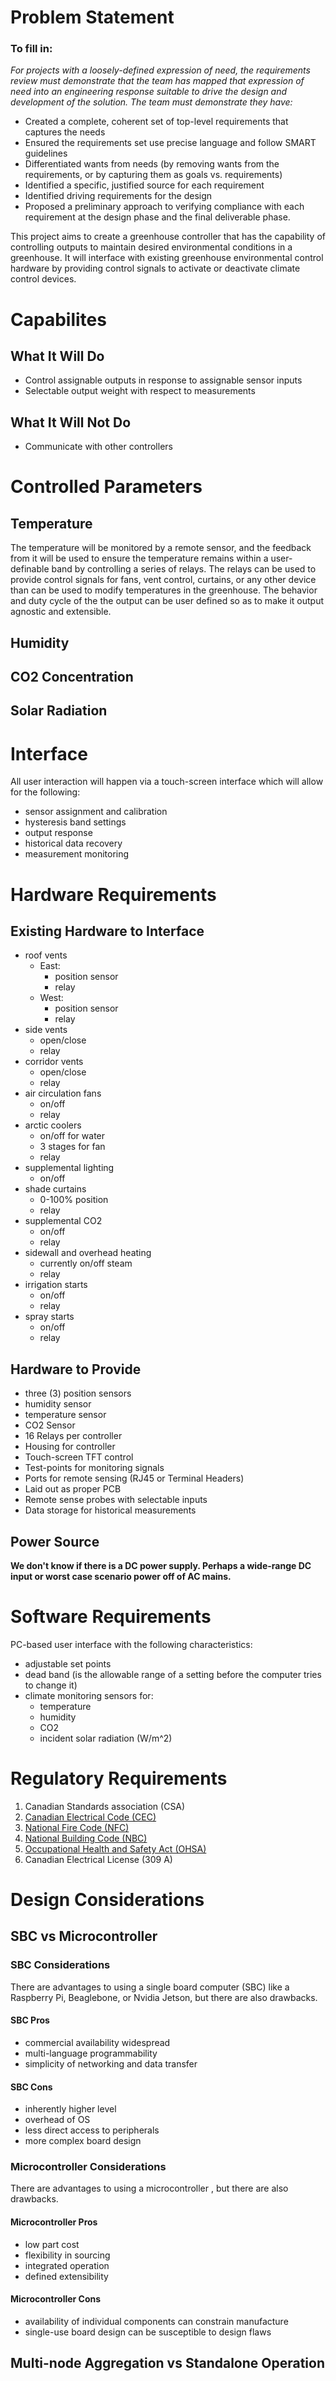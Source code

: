 # Problem Statement

### To fill in:
*For projects with a loosely-defined expression of need, the requirements review must demonstrate that the team has mapped that expression of need into an engineering response suitable to drive the design and development of the solution. The team must demonstrate they have:*
- Created a complete, coherent set of top-level requirements that captures the needs 
- Ensured the requirements set use precise language and follow SMART guidelines 
- Differentiated wants from needs (by removing wants from the requirements, or by capturing them as goals vs. requirements) 
- Identified a specific, justified source for each requirement 
- Identified driving requirements for the design 
- Proposed a preliminary approach to verifying compliance with each requirement at the design phase and the final deliverable phase.

This project aims to create a greenhouse controller that has the capability of controlling outputs to maintain desired environmental conditions in a greenhouse. It will interface with existing greenhouse environmental control hardware by providing control signals to activate or deactivate climate control devices. 

# Capabilites

## What It Will Do
- Control assignable outputs in response to assignable sensor inputs
- Selectable output weight with respect to measurements

## What It Will Not Do
- Communicate with other controllers


# Controlled Parameters

## Temperature
The temperature will be monitored by a remote sensor, and the feedback from it will be used to ensure the temperature remains within a user-definable band by controlling a series of relays. The relays can be used to provide control signals for fans, vent control, curtains, or any other device than can be used to modify temperatures in the greenhouse. The behavior and duty cycle of the the output can be user defined so as to make it output agnostic and extensible.

## Humidity

## CO2 Concentration

## Solar Radiation

# Interface

All user interaction will happen via a touch-screen interface which will allow for the following:
- sensor assignment and calibration
- hysteresis band settings
- output response
- historical data recovery
- measurement monitoring

# Hardware Requirements

## Existing Hardware to Interface
- roof vents
  - East:
    - position sensor
    - relay
  - West:
    - position sensor
    - relay
- side vents
  - open/close
  - relay
- corridor vents
  - open/close
  - relay
- air circulation fans
  - on/off
  - relay
- arctic coolers
  - on/off for water
  - 3 stages for fan
  - relay
- supplemental lighting
  - on/off
- shade curtains
  - 0-100% position
  - relay
- supplemental CO2
  - on/off
  - relay
- sidewall and overhead heating
  - currently on/off steam
  - relay
- irrigation starts
  - on/off
  - relay
- spray starts
  - on/off
  - relay

## Hardware to Provide
- three (3) position sensors
- humidity sensor
- temperature sensor
- CO2 Sensor
- 16 Relays per controller
- Housing for controller
- Touch-screen TFT control
- Test-points for monitoring signals
- Ports for remote sensing (RJ45 or Terminal Headers)
- Laid out as proper PCB
- Remote sense probes with selectable inputs
- Data storage for historical measurements

## Power Source
**We don't know if there is a DC power supply. Perhaps a wide-range DC input or worst case scenario power off of AC mains.**


# Software Requirements
PC-based user interface with the following characteristics:
- adjustable set points
- dead band (is the allowable range of a setting before the computer tries to change it) 
- climate monitoring sensors for:
	- temperature
	- humidity
	- CO2
	- incident solar radiation (W/m^2) 


# Regulatory Requirements

1. Canadian Standards association (CSA)
2. [Canadian Electrical Code (CEC)](https://github.com/rhinocerose/eng4000-group-k/blob/main/documentation/requirements/regulatory/CEC-2021.pdf)
3. [National Fire Code (NFC)](https://github.com/rhinocerose/eng4000-group-k/blob/main/documentation/requirements/regulatory/NFC-2015.pdf)
4. [National Building Code (NBC)](https://github.com/rhinocerose/eng4000-group-k/blob/main/documentation/requirements/regulatory/NBC-2015.pdf)
5. [Occupational Health and Safety Act (OHSA)](https://www.ontario.ca/laws/statute/90o01)
6. Canadian Electrical License (309 A)

# Design Considerations

## SBC vs Microcontroller

### SBC Considerations
There are advantages to using a single board computer (SBC) like a Raspberry Pi, Beaglebone, or Nvidia Jetson, but there are also drawbacks.
#### SBC Pros
- commercial availability widespread
- multi-language programmability
- simplicity of networking and data transfer

#### SBC Cons
- inherently higher level
- overhead of OS
- less direct access to peripherals
- more complex board design

### Microcontroller Considerations
There are advantages to using a microcontroller , but there are also drawbacks.
#### Microcontroller Pros
- low part cost
- flexibility in sourcing
- integrated operation
- defined extensibility

#### Microcontroller Cons
- availability of individual components can constrain manufacture
- single-use board design can be susceptible to design flaws

## Multi-node Aggregation vs Standalone Operation
